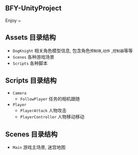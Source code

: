 ## BFY-UnityProject

Enjoy ~

## Assets 目录结构

- `DogKnight` 相关角色模型信息, 包含角色`预制体`,`动作` ,`控制器`等等
- `Scenes` 各种游戏场景
- `Scripts` 各种脚本

## Scripts 目录结构

- `Camera`
  - `FollowPlayer` 任务的相机跟随
- `Player`
  - `PlayerAttack` 人物攻击
  - `PlayerController` 人物移动移动

## Scenes 目录结构

- `Main` 游戏主场景, 迷宫地图

